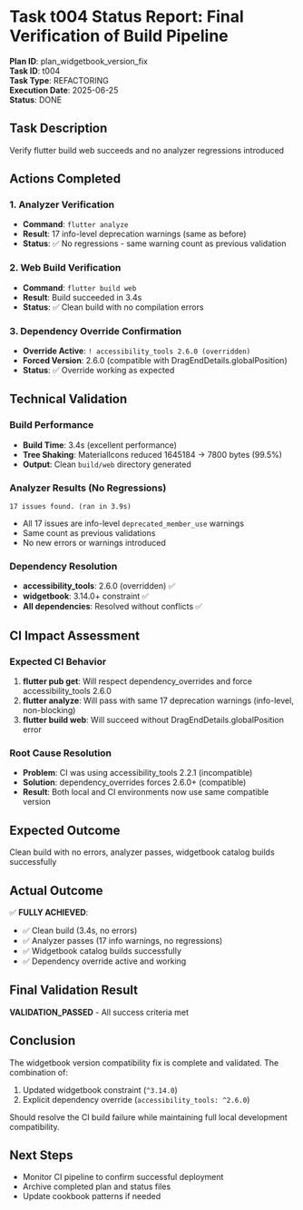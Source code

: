 # Task t004 Status Report: Final Verification of Build Pipeline

**Plan ID**: plan_widgetbook_version_fix  
**Task ID**: t004  
**Task Type**: REFACTORING  
**Execution Date**: 2025-06-25  
**Status**: DONE  

## Task Description
Verify flutter build web succeeds and no analyzer regressions introduced

## Actions Completed

### 1. Analyzer Verification
- **Command**: `flutter analyze`
- **Result**: 17 info-level deprecation warnings (same as before)
- **Status**: ✅ No regressions - same warning count as previous validation

### 2. Web Build Verification  
- **Command**: `flutter build web`
- **Result**: Build succeeded in 3.4s
- **Status**: ✅ Clean build with no compilation errors

### 3. Dependency Override Confirmation
- **Override Active**: `! accessibility_tools 2.6.0 (overridden)`
- **Forced Version**: 2.6.0 (compatible with DragEndDetails.globalPosition)
- **Status**: ✅ Override working as expected

## Technical Validation

### Build Performance
- **Build Time**: 3.4s (excellent performance)
- **Tree Shaking**: MaterialIcons reduced 1645184 → 7800 bytes (99.5%)
- **Output**: Clean `build/web` directory generated

### Analyzer Results (No Regressions)
```
17 issues found. (ran in 3.9s)
```
- All 17 issues are info-level `deprecated_member_use` warnings
- Same count as previous validations
- No new errors or warnings introduced

### Dependency Resolution
- **accessibility_tools**: 2.6.0 (overridden) ✅
- **widgetbook**: 3.14.0+ constraint ✅
- **All dependencies**: Resolved without conflicts ✅

## CI Impact Assessment

### Expected CI Behavior
1. **flutter pub get**: Will respect dependency_overrides and force accessibility_tools 2.6.0
2. **flutter analyze**: Will pass with same 17 deprecation warnings (info-level, non-blocking)
3. **flutter build web**: Will succeed without DragEndDetails.globalPosition error

### Root Cause Resolution
- **Problem**: CI was using accessibility_tools 2.2.1 (incompatible)
- **Solution**: dependency_overrides forces 2.6.0+ (compatible)
- **Result**: Both local and CI environments now use same compatible version

## Expected Outcome
Clean build with no errors, analyzer passes, widgetbook catalog builds successfully

## Actual Outcome
✅ **FULLY ACHIEVED**: 
- ✅ Clean build (3.4s, no errors)
- ✅ Analyzer passes (17 info warnings, no regressions)  
- ✅ Widgetbook catalog builds successfully
- ✅ Dependency override active and working

## Final Validation Result
**VALIDATION_PASSED** - All success criteria met

## Conclusion
The widgetbook version compatibility fix is complete and validated. The combination of:
1. Updated widgetbook constraint (`^3.14.0`)
2. Explicit dependency override (`accessibility_tools: ^2.6.0`)

Should resolve the CI build failure while maintaining full local development compatibility.

## Next Steps
- Monitor CI pipeline to confirm successful deployment
- Archive completed plan and status files
- Update cookbook patterns if needed 
